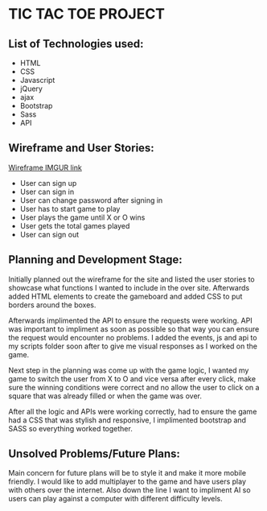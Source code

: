 # TIC TAC TOE PROJECT

## List of Technologies used:

* HTML
* CSS
* Javascript
* jQuery
* ajax
* Bootstrap
* Sass
* API

## Wireframe and User Stories:

[Wireframe IMGUR link](https://i.imgur.com/usz85VP.jpg)

* User can sign up
* User can sign in
* User can change password after signing in
* User has to start game to play
* User plays the game until X or O wins
* User gets the total games played
* User can sign out

## Planning and Development Stage:

Initially planned out the wireframe for the site and listed the user stories to showcase what functions I wanted to include in the over site. Afterwards added HTML elements to create the gameboard and added CSS to put borders around the boxes.

Afterwards implimented the API to ensure the requests were working. API was important to impliment as soon as possible so that way you can ensure the request would encounter no problems. I added the events, js and api to my scripts folder soon after to give me visual responses as I worked on the game.

Next step in the planning was come up with the game logic, I wanted my game to switch the user from X to O and vice versa after every click, make sure the winning conditions were correct and no allow the user to click on a square that was already filled or when the game was over.

After all the logic and APIs were working correctly, had to ensure the game had a CSS that was stylish and responsive, I implimented bootstrap and SASS so everything worked together.

## Unsolved Problems/Future Plans:

Main concern for future plans will be to style it and make it more mobile friendly. I would like to add multiplayer to the game and have users play with others over the internet. Also down the line I want to impliment AI so users can play against a computer with different difficulty levels.
